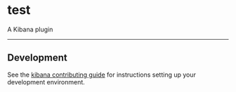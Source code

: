# test

A Kibana plugin

---

## Development

See the [kibana contributing guide](https://github.com/elastic/kibana/blob/main/CONTRIBUTING.md) for instructions setting up your development environment.
